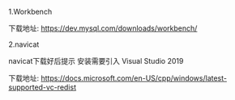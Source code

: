 1.Workbench

下载地址: https://dev.mysql.com/downloads/workbench/

2.navicat

navicat下载好后提示 安装需要引入 Visual Studio 2019

下载地址: https://docs.microsoft.com/en-US/cpp/windows/latest-supported-vc-redist
